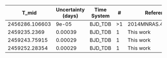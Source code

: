 |T_mid|Uncertainty (days)           |Time System|#                                            |Reference                           |
|-----|-----------------------------|-----------|---------------------------------------------|------------------------------------|
|2456286.106603|9e-05                        |BJD_TDB    |>1                                           |2014MNRAS.445.1114A                 |
|2459235.2369|0.00039                      |BJD_TDB    |1                                            |This work                           |
|2459243.75915|0.00029                      |BJD_TDB    |1                                            |This work                           |
|2459252.28354|0.00029                      |BJD_TDB    |1                                            |This work                           |
